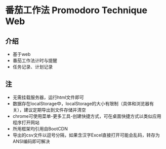 # 番茄工作法 Promodoro Technique Web
## 介绍
- 基于web
- 番茄工作法计时与提醒
- 任务记录、计划记录
## 注
- 无需挂载服务器，运行html文件即可
- 数据存在localStorage中，localStorage的大小有限制（具体和浏览器有关），建议定期导出到文件存储并清空
- chrome可使用菜单-更多工具-创建快捷方式，可在桌面快捷方式以类似应用程序打开网站
- 所用框架均引用自BootCDN
- 导出的csv文件以逗号分隔，如果含汉字Excel直接打开可能会乱码，转存为ANSI编码即可解决